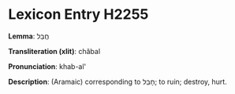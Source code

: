# Lexicon Entry H2255

**Lemma**: חֲבַל

**Transliteration (xlit)**: chăbal

**Pronunciation**: khab-al'

**Description**:
(Aramaic) corresponding to חָבַל; to ruin; destroy, hurt.
